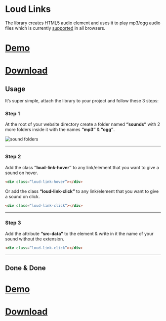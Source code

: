 # Loud Links
The library creates HTML5 audio element and uses it to play mp3/ogg audio files which is currently [supported](http://caniuse.com/#feat=audio) in all browsers.

# [Demo](http://loudlinks.rocks)
# [Download](https://mahdif.github.io/loud-links/loudlinks-1.0.min.js)


## Usage

It’s super simple, attach the library to your project and follow these 3 steps:

### Step 1

At the root of your website directory create a folder named **“sounds”** with 2 more folders inside it with the names **“mp3”** & **“ogg”**.

![sound folders](http://loudlinks.rocks/images/sound-folders.png)

------------------------

### Step 2

Add the class **“loud-link-hover”** to any link/element that you want to give a sound on hover.

```html
<div class=“loud-link-hover”></div>
```

Or add the class **“loud-link-click”** to any link/element that you want to give a sound on click.

```html
<div class=“loud-link-click”></div>
```
* * *

### Step 3

Add the attribute **“src-data”** to the element & write in it the name of your sound without the extension.

```html
<div class=“loud-link-click”></div>
```

------------------------


## Done & Done
# [Demo](http://loudlinks.rocks)
# [Download](https://mahdif.github.io/loud-links/loudlinks-1.0.min.js)
